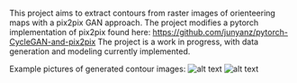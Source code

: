 This project aims to extract contours from raster images of orienteering maps with a pix2pix GAN approach.
The project modifies a pytorch implementation of pix2pix found here: https://github.com/junyanz/pytorch-CycleGAN-and-pix2pix
The project is a work in progress, with data generation and modeling currently implemented.

Example pictures of generated contour images:
![alt text](https://raw.githubusercontent.com/loerssoni/raster-to-contour/master/im1.png)
![alt text](https://raw.githubusercontent.com/loerssoni/raster-to-contour/master/im2.png)
